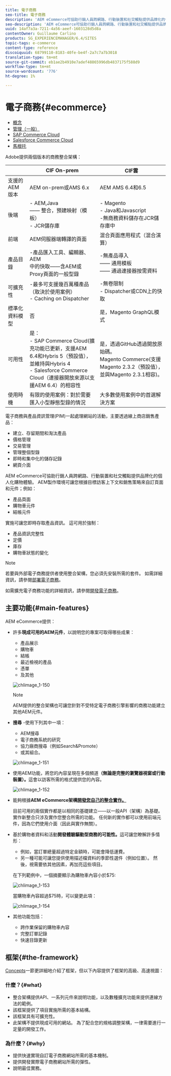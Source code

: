 ```yaml
---
title: 電子商務
seo-title: 電子商務
description: 'AEM eCommerce可協助行銷人員跨網路、行動裝置和社交觸點提供品牌化的個人化購物體驗。 '
seo-description: 'AEM eCommerce可協助行銷人員跨網路、行動裝置和社交觸點提供品牌化的個人化購物體驗。 '
uuid: 14af7a3a-7211-4a56-aeef-1603128d5d8a
contentOwner: Guillaume Carlino
products: SG_EXPERIENCEMANAGER/6.4/SITES
topic-tags: e-commerce
content-type: reference
discoiquuid: 68799110-8183-40fe-be4f-2a7c7a7b3018
translation-type: tm+mt
source-git-commit: eb1ae2b4910e7adef48865996db4837175f588d9
workflow-type: tm+mt
source-wordcount: '776'
ht-degree: 1%

---
```



# 電子商務{#ecommerce}

* [概念](/help/sites-administering/concepts.md)
* [管理（一般）](/help/sites-administering/generic.md)
* [SAP Commerce Cloud](/help/sites-administering/sap-commerce-cloud.md)
* [Salesforce Commerce Cloud](https://github.com/adobe/commerce-salesforce)
* [馬根托](https://www.adobe.io/apis/experiencecloud/commerce-integration-framework/integrations.html#!AdobeDocs/commerce-cif-documentation/master/integrations/02-AEM-Magento.md)

Adobe提供兩個版本的商務整合架構：

|  | CIF On-prem | CIF雲 |
|-------------------------|--------------------------------------------------------------------------------------------------------------------------------------------------------------------------------------------------------|------------------------------------------------------------------------------------------------------------------------|
| 支援的 AEM 版本 | AEM on-prem或AMS 6.x | AEM AMS 6.4和6.5 |
| 後端 | - AEM,Java <br> —— 整合，預建映射（模板）<br> - JCR儲存庫 | - Magento <br>- Java和Javascript <br>-無商務資料儲存在JCR儲存庫中 |
| 前端 | AEM伺服器端轉譯的頁面 | 混合頁面應用程式（混合演算） |
| 產品目錄 | -產品匯入工具、編輯器、AEM <br>中的快取——含AEM或Proxy頁面的一般型錄 | -無產品導入<br> —— 通用模板<br> —— 通過連接器按需資料 |
| 可擴充性 | -最多可支援幾百萬種產品（取決於使用案例）<br> - Caching on Dispatcher | -無卷限制<br> - Dispatcher或CDN上的快取 |
| 標準化資料模型 | 否 | 是，Magento GraphQL模式 |
| 可用性 | 是：<br> - SAP Commerce Cloud(擴充功能已更新，支援AEM 6.4和Hybris 5（預設值），並維持與Hybris 4 <br> - Salesforce Commerce Cloud（連接器開放來源以支援AEM 6.4）的相容性 | 是，透過GitHub透過開放原始碼。 <br> Magento Commerce(支援Magento 2.3.2（預設值），並與Magento 2.3.1相容)。 |
| 使用時機 | 有限的使用案例：對於需要匯入小型靜態型錄的情況 | 大多數使用案例中的首選解決方案 |

電子商務與產品資訊管理(PIM)一起處理網站的活動，主要透過線上商店銷售產品：

* 建立、存留期間和淘汰產品
* 價格管理
* 交易管理
* 管理整個型錄
* 即時和集中化的儲存記錄
* 網頁介面

AEM eCommerce可協助行銷人員跨網路、行動裝置和社交觸點提供品牌化的個人化購物體驗。 AEM製作環境可讓您根據目標訪客上下文和銷售策略來自訂頁面和元件；例如：

* 產品頁面
* 購物車元件
* 結帳元件

實施可讓您即時存取產品資訊。 這可用於強制：

* 產品資訊完整性
* 定價
* 庫存
* 購物車狀態的變化

>[!NOTE]
>
>若要與外部電子商務提供者使用整合架構，您必須先安裝所需的套件。 如需詳細資訊，請參閱[部署電子商務](/help/sites-deploying/ecommerce.md)。
>
>如需擴充電子商務功能的詳細資訊，請參閱[開發電子商務](/help/sites-developing/ecommerce.md)。

## 主要功能{#main-features}

AEM eCommerce提供：

* 許多&#x200B;**現成可用的AEM元件**，以說明您的專案可取得哪些成果：

   * 產品展示
   * 購物車
   * 結帳
   * 最近檢視的產品
   * 憑單
   * 及其他

   ![chlimage_1-150](assets/chlimage_1-150.png)

   >[!NOTE]
   >
   >AEM提供的整合架構也可讓您針對不受特定電子商務引擎影響的商務功能建立其他AEM元件。

* **搜尋** -使用下列其中一項：

   * AEM搜尋
   * 電子商務系統的研究
   * 協力廠商搜尋（例如Search&amp;Promote）
   * 或其組合。

   ![chlimage_1-151](assets/chlimage_1-151.png)

* 使用AEM功能，將您的內容呈現在多個頻道&#x200B;**（無論是完整的瀏覽器視窗或行動裝置）。**&#x200B;這會以訪客所需的格式提供您的內容。

   ![chlimage_1-152](assets/chlimage_1-152.png)

* 能夠根據&#x200B;**AEM eCommerce架構[開發您自己的整合實作。](#the-framework)**

   目前可用的兩個實作都是以相同的基礎建立——以一般API（架構）為基礎。 實作新整合只涉及實作您整合所需的功能。 任何新的實作都可以使用前端元件，因為它們使用介面（因此與實作無關）。

* 基於購物者資料和活動&#x200B;**開發體驗驅動型商務的可能性。**&#x200B;這可讓您瞭解許多情形：

   * 例如，當訂單總量超過特定金額時，可能會降低運費。
   * 另一種可能可讓您提供使用描述檔資料的季節性選件（例如位置）。 然後，視需要依其他因素，再加亮這些項目。

   在下列範例中，一個摘要顯示為購物車內容小於$75:

   ![chlimage_1-153](assets/chlimage_1-153.png)

   當購物車內容超過$75時，可以變更此項：

   ![chlimage_1-154](assets/chlimage_1-154.png)

* 其他功能包括：

   * 跨作業保留的購物車內容
   * 完整訂單記錄
   * 快速目錄更新

## 框架{#the-framework}

[Concepts](/help/sites-administering/concepts.md)一節更詳細地介紹了框架，但以下內容提供了框架的高級、高速視圖：

### 什麼？{#what}

* 整合架構提供API、一系列元件來說明功能，以及數種擴充功能來提供連線方法的範例。
* 該框架提供了項目實施所需的基本結構。
* 該框架具有可擴充性。
* 此架構不提供現成可用的網站。 為了配合您的規格調整架構，一律需要進行一定量的開發工作。

### 為什麼？{#why}

* 提供快速實現自訂電子商務網站所需的基本機制。
* 提供開發實際電子商務網站所需的彈性。
* 說明最佳實務。

